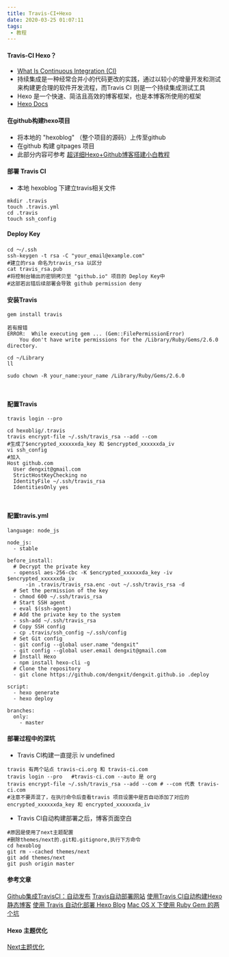 ```yaml
---
title: Travis-CI+Hexo
date: 2020-03-25 01:07:11
tags:
 - 教程
---
```


#### Travis-CI Hexo？
* [What Is Continuous Integration (CI)](https://docs.travis-ci.com/user/for-beginners/)
* 持续集成是一种经常合并小的代码更改的实践，通过以较小的增量开发和测试来构建更合理的软件开发流程，而Travis CI 则是一个持续集成测试工具
* Hexo 是一个快速、简洁且高效的博客框架，也是本博客所使用的框架
* [Hexo Docs](https://hexo.io/zh-cn/docs/configuration)

#### 在github构建hexo项目

* 将本地的 "hexoblog" （整个项目的源码）上传至github
* 在github 构建 gitpages 项目
* 此部分内容可参考 [超详细Hexo+Github博客搭建小白教程](https://zhuanlan.zhihu.com/p/35668237)

#### 部署 Travis CI

* 本地 hexoblog 下建立travis相关文件
````
mkdir .travis
touch .travis.yml
cd .travis
touch ssh_config
````

#### Deploy Key
````
cd ～/.ssh
ssh-keygen -t rsa -C "your_email@example.com"
#建立的rsa 命名为travis_rsa 以区分
cat travis_rsa.pub
#将控制台输出的密钥拷贝至 "github.io" 项目的 Deploy Key中
#这部若出错后续部署会导致 github permission deny
````

####  安装Travis

````
gem install travis

若有报错
ERROR:  While executing gem ... (Gem::FilePermissionError)
    You don't have write permissions for the /Library/Ruby/Gems/2.6.0 directory.
 
cd ~/Library
ll

sudo chown -R your_name:your_name /Library/Ruby/Gems/2.6.0

 
````

####  配置Travis
````
travis login --pro 

cd hexoblig/.travis
travis encrypt-file ~/.ssh/travis_rsa --add --com
#生成了$encrypted_xxxxxxda_key 和 $encrypted_xxxxxxda_iv
vi ssh_config
#加入
Host github.com
  User dengxit@gmail.com
  StrictHostKeyChecking no
  IdentityFile ~/.ssh/travis_rsa
  IdentitiesOnly yes

 
````

####  配置travis.yml
````
language: node_js

node_js:
  - stable

before_install:
  # Decrypt the private key
  - openssl aes-256-cbc -K $encrypted_xxxxxxda_key -iv $encrypted_xxxxxxda_iv
      -in .travis/travis_rsa.enc -out ~/.ssh/travis_rsa -d
  # Set the permission of the key
  - chmod 600 ~/.ssh/travis_rsa
  # Start SSH agent
  - eval $(ssh-agent)
  # Add the private key to the system
  - ssh-add ~/.ssh/travis_rsa
  # Copy SSH config
  - cp .travis/ssh_config ~/.ssh/config
  # Set Git config
  - git config --global user.name "dengxit"
  - git config --global user.email dengxit@gmail.com
  # Install Hexo
  - npm install hexo-cli -g
  # Clone the repository
  - git clone https://github.com/dengxit/dengxit.github.io .deploy

script:
  - hexo generate
  - hexo deploy

branches:
  only:
    - master
````

#### 部署过程中的深坑

*  Travis CI构建一直提示 iv undefined
````
travis 有两个站点 travis-ci.org 和 travis-ci.com
travis login --pro   #travis-ci.com --auto 是 org
travis encrypt-file ~/.ssh/travis_rsa --add --com # --com 代表 travis-ci.com
#注意不要弄混了，在执行命令后查看travis 项目设置中是否自动添加了对应的encrypted_xxxxxxda_key 和 encrypted_xxxxxxda_iv

````
*  Travis CI自动构建部署之后，博客页面空白

````
#原因是使用了next主题配置
#删除themes/next的.git和.gitignore,执行下方命令
cd hexoblog
git rm --cached themes/next
git add themes/next
git push origin master

````

#### 参考文章

[Github集成TravisCI：自动发布](https://github.com/levy9527/blog/issues/1)
[Travis自动部署网站](https://zespia.tw/blog/2015/01/21/continuous-deployment-to-github-with-travis/)
[使用Travis CI自动构建Hexo静态博客](https://researchlab.github.io/2016/05/08/travis-ci-deploy-hexo-blog/)
[使用 Travis 自动化部署 Hexo Blog](https://g2ex.top/2019/06/28/hexo-with-travis-ci/)
[Mac OS X 下使用 Ruby Gem 的两个坑](https://www.jianshu.com/p/bb9fe3fd45d0)


#### Hexo 主题优化

[Next主题优化](https://www.jianshu.com/p/3ff20be8574c)





